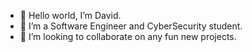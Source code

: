 - 👋 Hello world, I’m David.
- 🚩 I’m a Software Engineer and CyberSecurity student.
- 🚀 I’m looking to collaborate on any fun new projects. 


<!---
DCy4/DCy4 is a ✨ special ✨ repository because its `README.md` (this file) appears on your GitHub profile.
You can click the Preview link to take a look at your changes.
--->
